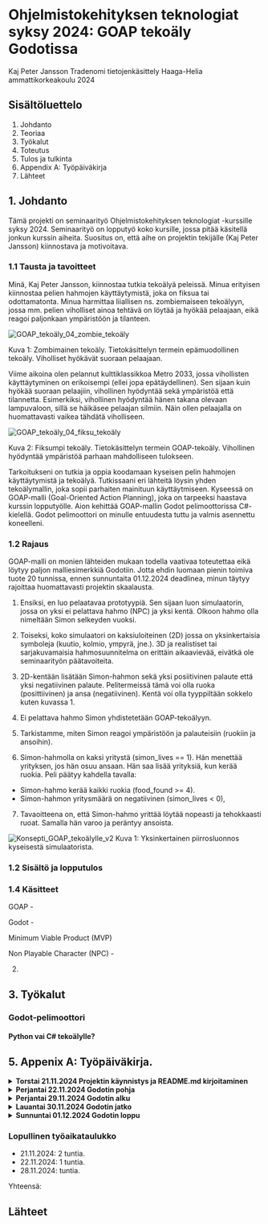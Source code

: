 # Ohjelmistokehityksen teknologiat syksy 2024: GOAP tekoäly Godotissa

Kaj Peter Jansson
Tradenomi tietojenkäsittely
Haaga-Helia ammattikorkeakoulu
2024

## Sisältöluettelo

1. Johdanto
2. Teoriaa
3. Työkalut
4. Toteutus
5. Tulos ja tulkinta
6. Appendix A: Työpäiväkirja
7. Lähteet

## 1. Johdanto
Tämä projekti on seminaarityö Ohjelmistokehityksen teknologiat -kurssille syksy 2024.
Seminaarityö on lopputyö koko kursille, jossa pitää käsitellä jonkun kurssin aiheita.
Suositus on, että aihe on projektin tekijälle (Kaj Peter Jansson) kiinnostava ja motivoitava. 

### 1.1 Tausta ja tavoitteet
Minä, Kaj Peter Jansson, kiinnostaa tutkia tekoälyä peleissä. Minua erityisen kiinnostaa
pelien hahmojen käyttäytymistä, joka on fiksua tai odottamatonta. Minua harmittaa liiallisen
ns. zombiemaiseen tekoälyyn, jossa mm. pelien viholliset ainoa tehtävä on löytää ja hyökää
pelaajaan, eikä reagoi paljonkaan ympäristöön ja tilanteen.

![GOAP_tekoäly_04_zombie_tekoäly](https://github.com/user-attachments/assets/b55330ab-1cad-468f-8d1b-69e1c715faa8)

Kuva 1: Zombimainen tekoäly. Tietokäsittelyn termein epämuodollinen tekoäly. Viholliset hyökävät suoraan pelaajaan. 

Viime aikoina olen pelannut kulttiklassikkoa Metro 2033, jossa vihollisten käyttäytyminen
on erikoisempi (ellei jopa epätäydellinen). Sen sijaan kuin hyökää suoraan pelaajiin, vihollinen
hyödyntää sekä ympäristöä että tilannetta. Esimerkiksi, vihollinen hyödyntää hänen takana olevaan
lampuvaloon, sillä se häikäsee pelaajan silmiin. Näin ollen pelaajalla on huomattavasti vaikea tähdätä
viholliseen.

![GOAP_tekoäly_04_fiksu_tekoäly](https://github.com/user-attachments/assets/4c72b219-ba85-4fc0-9234-7bc20a2d4966)


Kuva 2: Fiksumpi tekoäly. Tietokäsittelyn termein GOAP-tekoäly. Vihollinen hyödyntää ympäristöä parhaan mahdolliseen tulokseen.

Tarkoitukseni on tutkia ja oppia koodamaan kyseisen pelin hahmojen käyttäytymistä ja tekoälyä.
Tutkissaani eri lähteitä löysin yhden tekoälymallin, joka sopii parhaiten mainituun käyttäytmiseen.
Kyseessä on GOAP-malli (Goal-Oriented Action Planning), joka on tarpeeksi haastava kurssin lopputyölle.
Aion kehittää GOAP-mallin Godot pelimoottorissa C#-kielellä. Godot pelimoottori on minulle entuudesta tuttu
ja valmis asennettu koneelleni.

### 1.2 Rajaus

GOAP-malli on monien lähteiden mukaan todella vaativaa toteutettaa eikä löytyy paljon malliesimerkkiä Godotiin.
Jotta ehdin luomaan pienin toimiva tuote 20 tunnissa, ennen sunnuntaita 01.12.2024 deadlinea, minun täytyy rajoittaa
huomattavasti projektin skaalausta. 

1) Ensiksi, en luo pelaatavaa prototyypiä. Sen sijaan luon simulaatorin, jossa on yksi ei pelattava hahmo (NPC)
ja yksi kentä. Olkoon hahmo olla nimeltään Simon selkeyden vuoksi.


2) Toiseksi, koko simulaatori on kaksiuloiteinen (2D) jossa on yksinkertaisia symboleja (kuutio, kolmio, ympyrä, jne.).
3D ja realistiset tai sarjakuvamaisia hahmosuunnitelma on erittäin aikaavievää, eivätkä ole seminaarityön päätavoiteita.


3) 2D-kentään lisätään Simon-hahmon sekä yksi posiitivinen palaute että yksi negatiivinen palaute. Pelitermeissä tämä voi olla 
ruoka (posittiivinen) ja ansa (negatiivinen). Kentä voi olla tyyppiltään sokkelo kuten kuvassa 1.


4) Ei pelattava hahmo Simon yhdistetetään GOAP-tekoälyyn. 


5) Tarkistamme, miten Simon reagoi ympäristöön ja palauteisiin (ruokiin ja ansoihin).


6) Simon-hahmolla on kaksi yritystä (simon_lives == 1). Hän menettää yrityksen, jos hän osuu ansaan.
Hän saa lisää yrityksiä, kun kerää ruokia. Peli päätyy kahdella tavalla:
  * Simon-hahmo kerää kaikki ruokia (food_found >= 4).
  * Simon-hahmon yritysmäärä on negatiivinen (simon_lives < 0), 


7) Tavaoitteena on, että Simon-hahmo yrittää löytää nopeasti ja tehokkaasti ruoat. Samalla hän varoo ja peräntyy ansoista.


![Konsepti_GOAP_tekoälylle_v2](https://github.com/user-attachments/assets/dfe58c8a-2323-4d74-8fde-8fdb10bee715)
Kuva 1: Yksinkertainen piirrosluonnos kyseisestä simulaatorista.



### 1.2 Sisältö ja lopputulos


### 1.4 Käsitteet

GOAP -

Godot -

Minimum Viable Product (MVP)

Non Playable Character (NPC) - 



2.

## 3. Työkalut

### Godot-pelimoottori

#### Python vai C# tekoälylle?
## 5. Appenix A: Työpäiväkirja.

<details><summary><strong>Torstai 21.11.2024 Projektin käynnistys ja README.md kirjoitaminen</strong></summary>
  
---

<ins>Klo 14 - 16</ins>

1. Luoin repon ja README.md -tiedoston seminaariyölleni.
2. Kirjoitin sisältöä johdantoon.

---

</details>

<details><summary><strong>Perjantai 22.11.2024 Godotin pohja</strong></summary>
  
---

<ins>Klo 11 - 12; </ins>

1. Luoin uuden projektin Godotissa.

![GOAP-godot-01](https://github.com/user-attachments/assets/38344f8c-8940-454b-8a34-d831980a479b)

![GOAP_tekoäly_01_luon_uuden_godot](https://github.com/user-attachments/assets/1c4fc613-d2ba-4d06-b2ba-bd711b69f5c5)


Kuva 1 & 2: Uuden Godot projektin ikkuna. 

Valitsin Forward+ formaatin, sillä se hallinnoi monimutkaisimpia ratkaisuja kuten kuvassa 1 ja 2
näytää. Valettavasti tämä tarkoittaa, että renderöinti ja koodin kokoaminen voi kestää minuuttia.

Laitan tietysti version hallinta Gitiin, sillä julkaisemme koodiprojektin Githubiin.

Tallennan projektin kloonatuun Ohjelmistokehityksen-teknologiat-s2024-GOAP-tekoaly-Godotissa
-hakemistoon Githubista.

![GOAP_tekoäly_02_uuden_godot_pushattu_Githubiin](https://github.com/user-attachments/assets/298c1fcd-9ccd-476c-a7ef-71e484f2c9f2)

![GOAP_tekoäly_03_uuden_godot_pushattu_Githubissa](https://github.com/user-attachments/assets/fd9b9efc-74c8-4a74-8edf-3c9a20d468c1)


Kuva 3 & 4: Godot projektin julkaisu Githubiin.

---

</details>

<details>
<summary><strong>Perjantai 29.11.2024 Godotin alku</strong></summary> 
---
<ins>Klo 18-23</ins>
Tarvitsen opastusta yksinkertaisen sokkelon tekemiseen.


Huomautus, että minulla on Godot Engine versio 4.3 asennettu Steamiin.

![GOAP_tekoäly_29112024_01_Godot_versio](https://github.com/user-attachments/assets/a98b7cf0-ef09-4e9b-b35b-9a0fe6587101)

Kuva 5: Godotin asennettu 4.3 -versio Steamissa.


Tällöin päivitetty Godotin dokumentaatiot viralliselta sivustolta voi olla hyötyä.
Virallinen sivusto on https://docs.godotengine.org/en/stable/getting_started/first_2d_game/index.html .

![image](https://github.com/user-attachments/assets/fa6f3e69-ffdf-4245-adc8-c48af83541e3)

Kuva 6: Godotin dokumentaatiot viralliselta sivustolta.

Dokumentaatiosta löytyi mm. esivaatimuksia liityen C#-kielen käyttö. Koska Godot engine 4.3
-versio käyttää oletuksena omaa kieltä, GDScript, joudun manuaalisesti konfiguroimaan C#-kielen
Godotiin. Tarkka linkki dokumentaatioon on https://docs.godotengine.org/en/stable/tutorials/scripting/c_sharp/c_sharp_basics.html .


![image](https://github.com/user-attachments/assets/b9d6567e-ef6b-474c-ba17-f698ccc78529)


Kuva 7: Godotin virallisesti dokumentaatiot C#-kielen käyttöönottoon.

Vaatimus 1) Varmista että sinulla on Visual Studio Code ja sen C#-lisäys asennettu.
-> Olen tehnyt.

![image](https://github.com/user-attachments/assets/a5e9a7ca-8c0f-40d7-be11-e0d0b0a6dcb3)

Kuva 8: Visual Studio Code ja C#-lisäys asennettu.

Vaatimus 2) Muutaa Editor > Editor Setting > Dotnet > External Editor kohdassa Visual Studio Code.

Valettavasti minun Godot Engine 4.3-version Steamissa ei löytynyt kyseistä konfigurointia.

![GOAP-godot-02](https://github.com/user-attachments/assets/9455814f-6f0c-4316-9232-7aace120b050)

Kuva 9: Puuttava Dotnet konfigurointi.

Onneksi Visual Studio Code löytyy **C# Tools for Godot** -lisäys Ignacio Roldán Etcheverry,
jos haluaa debuggata Godot C# -projekteja Visual Studio Codessa. Viimeisin päivitys oli 31.01.2023.

![image](https://github.com/user-attachments/assets/c75e741b-ea43-4e56-864d-c3c68e620d7b)

![image](https://github.com/user-attachments/assets/7241fd77-b537-4ed1-8a7e-1c06c1e7f41c)

Kuva 10: C# Tools for Godot -lisäys Visual Studio Codessa.

Muita opasteita Godot Engine 4.3-version C#-kielen konfigurointiin löytyy Youtubesta käyttäjältä The SolarString.
Hänen videonsa julkaistiin 12 Marraskuuta 2024, joten hänen opastaa nimeomaan nykyisessä Godot Engine 4.3-versiossa.

![image](https://github.com/user-attachments/assets/23d05586-6cc7-4d64-9f12-3b8fdb695bd3)

Kuva 11: Youtuben TheSolarString -käyttäjän opasvideo C#-konfigurointiin Godot Engine 4.3-versiossa.

Videosta huomaan, että TheSolarString -käyttäjä on asentanut **Godot Engine -.NET 4.3** -versiota,
johon kuuluu edellisessä dokumentaatiossa mainitun Dotnet -konfigurointi.

![image](https://github.com/user-attachments/assets/336e20e3-0d88-464e-b7db-c60370d58fa6)

Kuva 12: TheSolarString esittää Dotnet -asetusta Editor Settings:issä, aikaleima 3:07.

Itse käytän **Godot Engine 4.3 Steam** versiota. Jos noudan videon mukaan kaikki vaiheet,
joutuisin asentamaan erikseen **Godot Engine -.NET 4.3** ja uusimman **.NET 8.0 SDK** -version
koneelleni. Varmistin terminaalistani, että minulla on tällä hetkellä .NET 7.0 -version
asennettuna.

![image](https://github.com/user-attachments/assets/40c00657-7fb7-428a-859f-56d511734f0f)

Kuva 13: .NET -versio tarkistus terminaalissa.

Miksi haluan mielummin käyttä Steamin version kuin Godot Engine -.NET
on *Steamin automaatinen versiopäivitys*. Aiemmassa Godot 3 -versiossa joutui
aina päivitämään kaikki uudemmat versiot (mukaan lukien .NET) **manuaalisesti**. Steamin versio
on helpotaa suuresti päivityksessä.

Tarkistessaan muita lähteitä, kuten Steamin foruumista, valettavasti Godot Engine 4.3 Steam -versio *ei tue* C#-kieltä ollenkaan.
Kyseinen foruumin keskustelu löytyy linkistä https://steamcommunity.com/app/404790/discussions/0/4133808627038364598/ .
Se näkyy myös Godot Engine 4.3 Steam -versiossa, kun yritää luodaa uuden C#-skriptin mutta ominaisuutta ei löydy. Muun muassa, Project > Tools ei löydy C# > Create C# solution välikohtaa eikä uuden skriptissä voi valita C# -kielen.


![image](https://github.com/user-attachments/assets/5b831352-7d87-4718-8688-44017ad3d36b)

![GOAP-godot-03](https://github.com/user-attachments/assets/0b4e87bd-7c38-4fd8-8b6c-80f09ebfc038)


Kuva 14: Foruumin keskustelu Godot Engine 4.3 Steamin C#-tuesta ja demovideo sen puutevuudesta.

Hämmentävää, sillä muistin Godot Engine 4 -version julkaisussa, että C#-kieli olisi vihdoin
asennettu valmiiksi kaikki Godot Engine 4 -versioihin, mukaan lukien Steamin versioon.
Näköjään muistin väärin ja joudun asentamaan viralliselta Godot-sivustolta
**Godot Engine 4.3 -.NET** että uusimman .NET SDK 8 -version (*olipa suuri pettymys >:(*).

Asennan kyseisen Godot Engine 4.3 -.NET -version TheSolarString-käyttäjän videon mukaisesti.

![image](https://github.com/user-attachments/assets/1c76ede9-9431-4b60-8207-c1064ff9f9da)

Kuva 14: Godot Engine 4.3 -.NET -version (15.8.2024) julkaisu sivusto: https://godotengine.org/download/windows/ .

![image](https://github.com/user-attachments/assets/f24b33f4-993b-46b3-a772-67602e4b387c)

Kuva 15: .NET SDK 8 -version julkaisu sivusto: https://dotnet.microsoft.com/en-us/download/dotnet/8.0 .

Olen nyt asentanut uudemmat versiot koneelleni.

![image](https://github.com/user-attachments/assets/152e16d5-94e6-404e-b9e2-a6eee632e4bb)

Kuva 16: Godot Engine 4.3 -.NET -versio Godot-hakemistossani koneellani.

![image](https://github.com/user-attachments/assets/4fd987db-f1b3-4c75-974b-6387fe83d40a)

Kuva 17: .NET 8.0.404 -versio löytyi terminaalista kommennolla *dotnet --list-sdks*. 

TheSolarString-käyttäjä suosittelee asentaa myös Microsoftin virallinen **C# Dev Kit** -lisäyksen
Visual Studio Codesta. Siinä sisältyy tavallisen C# -lisäyksen ohella muita tarpellisia ominaisuuksia.

![image](https://github.com/user-attachments/assets/c2e4a303-9a5f-456a-8c22-6aaad9876d8f)

Kuva 18: C# Dev Kit -lisäys Visual Studio Code:iin asennettu.

Avaan Godot Engine 4.3 -.NET -ohjelmiston, joka on nimeltään **Godot_v4.3-stable_mono_win64** Godot-hakemistossani (katso kuva 16).
Luon sitten uudelleen saman projektin Git -repositoriin (poistin tietysti vanhan Steam-version pois).

![GOAP-godot-04](https://github.com/user-attachments/assets/aad05f6c-ef03-40e6-a834-1a955ef78f13)


Kuva 19: Godot projektin jälleenluonti Git -repositoriin.

Pari huomautuksia kuvaan 19.

HUOM.1) Projekti tallennettu väärään hakemistoon. Siirsin projektin 
oikeaan Git -hakemistoon kuvanahoituksen jälkeen.

HUOM.2) Jälleen nimensin projektin edellisestä "goap-ohjelmistokehityksen-teknologiat" uuteen "goap-godot-ohke" (ohke tulee lyhenteestä
Ohjelmistokehityksen teknologiat -kurssin lyhenteestä). Syynä liityy enimmäismäärän merkkejä, joita Git Bash sallii projektin julkaisussa.
Olen kohdistunut hyvin usein ongelmaan, sillä sekä väylät että projektin nimeissä käytän todella pitkiä nimejä. Vältäkseen ongelmasta, käytin siksi
uuden, lyhemmän nimen.

Pushasin uuden projektin Git -repositoriin Githubiin.

![image](https://github.com/user-attachments/assets/83135c87-9f58-4fb0-a038-0c55b722a3f4)

Kuva 20: Päivitetty pushaus Githubissa.

</details>

<details>
<summary><strong>Lauantai 30.11.2024 Godotin jatko</strong></summary> 
---
<ins>Klo </ins>
Tarvitsen opastusta yksinkertaisen sokkelon tekemiseen. 
 
</details>

<details>
<summary><strong>Sunnuntai 01.12.2024 Godotin loppu</strong></summary> 
---
<ins>Klo </ins>
Tarvitsen opastusta yksinkertaisen sokkelon tekemiseen. 
 
</details>

### Lopullinen työaikataulukko

* 21.11.2024: 2 tuntia.
* 22.11.2024: 1 tuntia.
* 28.11.2024:  tuntia.

Yhteensä:

## Lähteet
